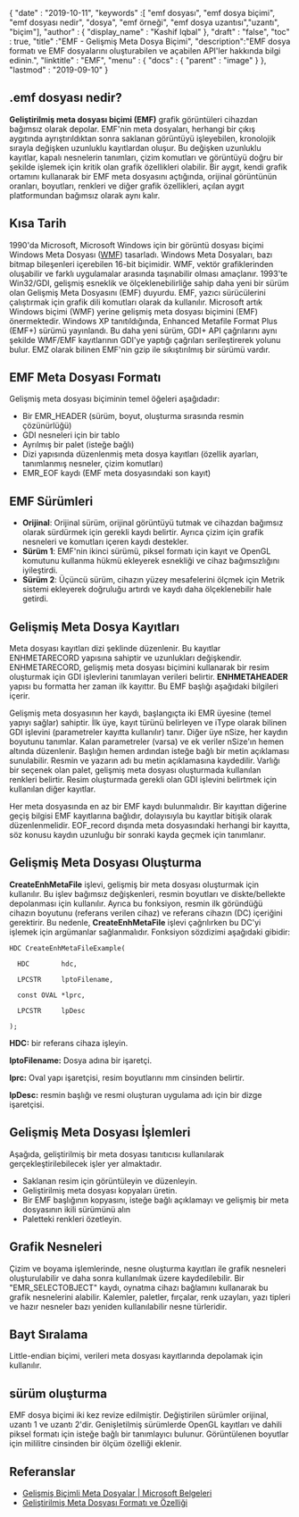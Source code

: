 {
  "date" : "2019-10-11",
  "keywords" :[ "emf dosyası", "emf dosya biçimi", "emf dosyası nedir", "dosya", "emf örneği", "emf dosya uzantısı","uzantı", "biçim"],
  "author" : {
    "display_name" : "Kashif Iqbal"
},
  "draft" : "false",
  "toc" : true,
  "title" :"EMF - Gelişmiş Meta Dosya Biçimi",
  "description":"EMF dosya formatı ve EMF dosyalarını oluşturabilen ve açabilen API'ler hakkında bilgi edinin.",
  "linktitle" : "EMF",
  "menu" : {
    "docs" : {
      "parent" : "image"
}
},
  "lastmod" : "2019-09-10"
}

## .emf dosyası nedir?

**Geliştirilmiş meta dosyası biçimi (EMF)** grafik görüntüleri cihazdan bağımsız olarak depolar. EMF'nin meta dosyaları, herhangi bir çıkış aygıtında ayrıştırıldıktan sonra saklanan görüntüyü işleyebilen, kronolojik sırayla değişken uzunluklu kayıtlardan oluşur. Bu değişken uzunluklu kayıtlar, kapalı nesnelerin tanımları, çizim komutları ve görüntüyü doğru bir şekilde işlemek için kritik olan grafik özellikleri olabilir. Bir aygıt, kendi grafik ortamını kullanarak bir EMF meta dosyasını açtığında, orijinal görüntünün oranları, boyutları, renkleri ve diğer grafik özellikleri, açılan aygıt platformundan bağımsız olarak aynı kalır.

## Kısa Tarih ##

1990'da Microsoft, Microsoft Windows için bir görüntü dosyası biçimi Windows Meta Dosyası ([WMF](/tr/image/wmf/)) tasarladı. Windows Meta Dosyaları, bazı bitmap bileşenleri içerebilen 16-bit biçimidir. WMF, vektör grafiklerinden oluşabilir ve farklı uygulamalar arasında taşınabilir olması amaçlanır. 1993'te Win32/GDI, gelişmiş esneklik ve ölçeklenebilirliğe sahip daha yeni bir sürüm olan Gelişmiş Meta Dosyasını (EMF) duyurdu. EMF, yazıcı sürücülerini çalıştırmak için grafik dili komutları olarak da kullanılır. Microsoft artık Windows biçimi (WMF) yerine gelişmiş meta dosyası biçimini (EMF) önermektedir. Windows XP tanıtıldığında, Enhanced Metafile Format Plus (EMF+) sürümü yayınlandı. Bu daha yeni sürüm, GDI+ API çağrılarını aynı şekilde WMF/EMF kayıtlarının GDI'ye yaptığı çağrıları serileştirerek yolunu bulur. EMZ olarak bilinen EMF'nin gzip ile sıkıştırılmış bir sürümü vardır.

## EMF Meta Dosyası Formatı ##

Gelişmiş meta dosyası biçiminin temel öğeleri aşağıdadır:

* Bir EMR_HEADER (sürüm, boyut, oluşturma sırasında resmin çözünürlüğü)
* GDI nesneleri için bir tablo
* Ayrılmış bir palet (isteğe bağlı)
* Dizi yapısında düzenlenmiş meta dosya kayıtları (özellik ayarları, tanımlanmış nesneler, çizim komutları)
* EMR_EOF kaydı (EMF meta dosyasındaki son kayıt)

## EMF Sürümleri ##
* **Orijinal**: Orijinal sürüm, orijinal görüntüyü tutmak ve cihazdan bağımsız olarak sürdürmek için gerekli kaydı belirtir. Ayrıca çizim için grafik nesneleri ve komutları içeren kaydı destekler.
* **Sürüm 1**: EMF'nin ikinci sürümü, piksel formatı için kayıt ve OpenGL komutunu kullanma hükmü ekleyerek esnekliği ve cihaz bağımsızlığını iyileştirdi.
* **Sürüm 2**: Üçüncü sürüm, cihazın yüzey mesafelerini ölçmek için Metrik sistemi ekleyerek doğruluğu artırdı ve kaydı daha ölçeklenebilir hale getirdi.

## Gelişmiş Meta Dosya Kayıtları ##

Meta dosyası kayıtları dizi şeklinde düzenlenir. Bu kayıtlar ENHMETARECORD yapısına sahiptir ve uzunlukları değişkendir. ENHMETARECORD, gelişmiş meta dosyası biçimini kullanarak bir resim oluşturmak için GDI işlevlerini tanımlayan verileri belirtir. **ENHMETAHEADER** yapısı bu formatta her zaman ilk kayıttır. Bu EMF başlığı aşağıdaki bilgileri içerir.

Gelişmiş meta dosyasının her kaydı, başlangıçta iki EMR üyesine (temel yapıyı sağlar) sahiptir. İlk üye, kayıt türünü belirleyen ve iType olarak bilinen GDI işlevini (parametreler kayıtta kullanılır) tanır. Diğer üye nSize, her kaydın boyutunu tanımlar. Kalan parametreler (varsa) ve ek veriler nSize'ın hemen altında düzenlenir. Başlığın hemen ardından isteğe bağlı bir metin açıklaması sunulabilir. Resmin ve yazarın adı bu metin açıklamasına kaydedilir. Varlığı bir seçenek olan palet, gelişmiş meta dosyası oluşturmada kullanılan renkleri belirtir. Resim oluşturmada gerekli olan GDI işlevini belirtmek için kullanılan diğer kayıtlar.

Her meta dosyasında en az bir EMF kaydı bulunmalıdır. Bir kayıttan diğerine geçiş bilgisi EMF kayıtlarına bağlıdır, dolayısıyla bu kayıtlar bitişik olarak düzenlenmelidir. EOF_record dışında meta dosyasındaki herhangi bir kayıtta, söz konusu kaydın uzunluğu bir sonraki kayda geçmek için tanımlanır.

## Gelişmiş Meta Dosyası Oluşturma ##

**CreateEnhMetaFile** işlevi, gelişmiş bir meta dosyası oluşturmak için kullanılır. Bu işlev bağımsız değişkenleri, resmin boyutları ve diskte/bellekte depolanması için kullanılır. Ayrıca bu fonksiyon, resmin ilk göründüğü cihazın boyutunu (referans verilen cihaz) ve referans cihazın (DC) içeriğini gerektirir. Bu nedenle, **CreateEnhMetaFile** işlevi çağrılırken bu DC'yi işlemek için argümanlar sağlanmalıdır. Fonksiyon sözdizimi aşağıdaki gibidir:
```
HDC CreateEnhMetaFileExample(

  HDC        hdc,

  LPCSTR     lptoFilename,

  const OVAL *lprc,

  LPCSTR     lpDesc

);
```
**HDC:** bir referans cihaza işleyin.

**lptoFilename:** Dosya adına bir işaretçi.

**lprc:** Oval yapı işaretçisi, resim boyutlarını mm cinsinden belirtir.

**lpDesc:** resmin başlığı ve resmi oluşturan uygulama adı için bir dizge işaretçisi.

## Gelişmiş Meta Dosyası İşlemleri ##

Aşağıda, geliştirilmiş bir meta dosyası tanıtıcısı kullanılarak gerçekleştirilebilecek işler yer almaktadır.

* Saklanan resim için görüntüleyin ve düzenleyin.
* Geliştirilmiş meta dosyası kopyaları üretin.
* Bir EMF başlığının kopyasını, isteğe bağlı açıklamayı ve gelişmiş bir meta dosyasının ikili sürümünü alın
* Paletteki renkleri özetleyin.

## Grafik Nesneleri ##

Çizim ve boyama işlemlerinde, nesne oluşturma kayıtları ile grafik nesneleri oluşturulabilir ve daha sonra kullanılmak üzere kaydedilebilir. Bir "EMR_SELECTOBJECT" kaydı, oynatma cihazı bağlamını kullanarak bu grafik nesnelerini alabilir. Kalemler, paletler, fırçalar, renk uzayları, yazı tipleri ve hazır nesneler bazı yeniden kullanılabilir nesne türleridir.

## Bayt Sıralama ##

Little-endian biçimi, verileri meta dosyası kayıtlarında depolamak için kullanılır.

## sürüm oluşturma ##

EMF dosya biçimi iki kez revize edilmiştir. Değiştirilen sürümler orijinal, uzantı 1 ve uzantı 2'dir. Genişletilmiş sürümlerde OpenGL kayıtları ve dahili piksel formatı için isteğe bağlı bir tanımlayıcı bulunur. Görüntülenen boyutlar için mililitre cinsinden bir ölçüm özelliği eklenir.

## Referanslar ##

* [Gelişmiş Biçimli Meta Dosyalar | Microsoft Belgeleri](https://learn.microsoft.com/en-us/windows/desktop/gdi/enhanced-format-metafiles)
* [Geliştirilmiş Meta Dosyası Formatı ve Özelliği](https://msdn.microsoft.com/en-us/library/cc230514.aspx)

